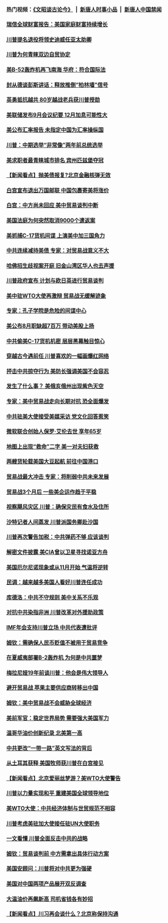 #### 热门视频：[《文昭谈古论今》](https://github.com/gfw-breaker/wenzhao/blob/master/README.md?t=10181534) &nbsp;|&nbsp; [新唐人时事小品](https://github.com/gfw-breaker/ntdtv-comedy/blob/master/README.md?t=10181534) &nbsp;|&nbsp; [新唐人中国禁闻](https://github.com/gfw-breaker/ntdtv-news/blob/master/README.md?t=10181534)

#### [瑞信全球财富报告：美国家庭财富持续增长](../pages/nsc412/n10792815.md?t=10181534) 

#### [川普提名退役将领史迪威任亚太助卿](../pages/nsc412/n10791863.md?t=10181534) 

#### [川普为何青睐双边自贸协定](../pages/nsc412/n10791353.md?t=10181534) 

#### [美B-52轰炸机再飞南海 华府：符合国际法](../pages/nsc412/n10791745.md?t=10181534) 

#### [封从德谈彭斯讲话：释放推倒“柏林墙”信号](../pages/nsc412/n10791685.md?t=10181534) 

#### [英勇抵抗越共 80岁越战老兵获川普授勋](../pages/nsc412/n10791118.md?t=10181534) 

#### [美联储发布9月会议纪要 12月加息可能性大](../pages/nsc412/n10790653.md?t=10181534) 

#### [美公布汇率报告 未指定中国为汇率操纵国](../pages/nsc412/n10790877.md?t=10181534) 

#### [川普：中期选举“非常像”两年前总统选举](../pages/nsc412/n10790358.md?t=10181534) 

#### [美求职者最青睐城市排名 宾州匹兹堡夺冠](../pages/nsc412/n10790630.md?t=10181534) 

#### [【新闻看点】抛美债报复?北京金融核弹无效](../pages/nsc412/n10790123.md?t=10181534) 

#### [白宫宣布退出万国邮联 中国包裹寄美将涨价](../pages/nsc412/n10790183.md?t=10181534) 

#### [白宫：中方尚未回应 美中贸易谈判中断](../pages/nsc412/n10790308.md?t=10181534) 

#### [美国法庭为何突然取消9000个遣返案](../pages/nsc412/n10790151.md?t=10181534) 

#### [美抓捕C-17货机间谍 上演美中加三国角力](../pages/nsc412/n10787846.md?t=10181534) 

#### [中共连续减持美债 专家：对贸易战意义不大](../pages/nsc412/n10788856.md?t=10181534) 

#### [哈佛招生歧视案开庭 旧金山湾区华人也去声援](../pages/nsc412/n10788791.md?t=10181534) 

#### [川普政府宣布 计划与欧日英进行贸易谈判](../pages/nsc412/n10788496.md?t=10181534) 

#### [美中驻WTO大使再激辩 贸易战无缓解迹象](../pages/nsc412/n10787893.md?t=10181534) 

#### [专家：孔子学院是危险的间谍中心](../pages/nsc412/n10746252.md?t=10181534) 

#### [美公布8月职缺超7百万 带动美股上扬](../pages/nsc412/n10787888.md?t=10181534) 

#### [中共偷美C-17货机机密 层层黑幕触目惊心](../pages/nsc412/n10787673.md?t=10181534) 

#### [穿越古今遇前任 川普喜欢的一幅画爆红网络](../pages/nsc412/n10787677.md?t=10181534) 

#### [抨击中共掠夺行为 美防长强调美国不会容忍](../pages/nsc412/n10787167.md?t=10181534) 

#### [发生了什么事？ 美俄亥俄州出现紫色天空](../pages/nsc412/n10786659.md?t=10181534) 

#### [专家：美中贸易战走向长期对抗 恐全面爆发](../pages/nsc412/n10786185.md?t=10181534) 

#### [中共驻美大使接受美媒采访 党文化回答惹笑](../pages/nsc412/n10785820.md?t=10181534) 

#### [微软联合创始人保罗·艾伦去世 享年65岁](../pages/nsc412/n10785913.md?t=10181534) 

#### [地图上出现“救命”二字  美一对夫妇获救](../pages/nsc412/n10785876.md?t=10181534) 

#### [两艘货轮载美国大豆起航 前往中国港口](../pages/nsc412/n10785803.md?t=10181534) 

#### [贸易战最大冲击 专家：将削弱中共未来发展](../pages/nsc412/n10785751.md?t=10181534) 

#### [贸易战3个月后 一些美企运作趋于平稳](../pages/nsc412/n10785609.md?t=10181534) 

#### [视察飓风灾区 川普：确保灾民有食水及住所](../pages/nsc412/n10785492.md?t=10181534) 

#### [沙特记者人间蒸发 川普派国务卿赴沙国](../pages/nsc412/n10785192.md?t=10181534) 

#### [川普再次警告加税：中共弹药不够 应该谈判](../pages/nsc412/n10783576.md?t=10181534) 

#### [解密文件披露 美CIA曾以卫星寻找诺亚方舟](../pages/nsc412/n10784301.md?t=10181534) 

#### [美国厄尔尼诺现象或从11月开始 气温将逆转](../pages/nsc412/n10784021.md?t=10181534) 

#### [民调：越来越多美国人看好川普连任成功](../pages/nsc412/n10783996.md?t=10181534) 

#### [库德洛：中共不守规则 美中关系不乐观](../pages/nsc412/n10783682.md?t=10181534) 

#### [对抗中共染指非洲 川普改革对外援助政策](../pages/nsc412/n10783337.md?t=10181534) 

#### [IMF年会支持川普立场 中共代表遭批评](../pages/nsc412/n10783214.md?t=10181534) 

#### [姆钦：需确保人民币贬值不被用于贸易竞争](../pages/nsc412/n10782198.md?t=10181534) 

#### [在夏威夷部署B-2轰炸机 为何是中共噩梦](../pages/nsc412/n10781674.md?t=10181534) 

#### [梅拉尼娅19年前谈川普：他会是伟大领导人](../pages/nsc412/n10782415.md?t=10181534) 

#### [避开贸易战 苹果主要供应商转移出中国](../pages/nsc412/n10781823.md?t=10181534) 

#### [姆钦：美中贸易战不会威胁全球经济](../pages/nsc412/n10782089.md?t=10181534) 

#### [美前军官：稳定世界局势 需要强大美国军力](../pages/nsc412/n10781975.md?t=10181534) 

#### [温哥华油价创新纪录 北美第一高](../pages/nsc412/n10781901.md?t=10181534) 

#### [中共更改“一带一路”英文写法的背后](../pages/nsc412/n10781696.md?t=10181534) 

#### [从土耳其获释 美国牧师获川普在白宫接见](../pages/nsc412/n10781786.md?t=10181534) 

#### [【新闻看点】北京爱丽丝梦游？美WTO大使警告](../pages/nsc412/n10781549.md?t=10181534) 

#### [川普以力量实现和平 重建美国全球领导地位](../pages/nsc412/n10781730.md?t=10181534) 

#### [美WTO大使：中共经济体制与世贸规范不相容](../pages/nsc412/n10781260.md?t=10181534) 

#### [川普考虑美驻加大使接任驻UN大使职务](../pages/nsc412/n10781507.md?t=10181534) 

#### [一文看懂  川普全面反击中共的战略](../pages/nsc412/n10780060.md?t=10181534) 

#### [姆钦：贸易谈判前 中方需拿出具体行动方案](../pages/nsc412/n10780360.md?t=10181534) 

#### [美国安顾问：川普将对中共更为强硬](../pages/nsc412/n10780579.md?t=10181534) 

#### [美国对中国两项产品展开双反调查](../pages/nsc412/n10780059.md?t=10181534) 

#### [大温油价再飙新高 司机省钱各有妙招](../pages/nsc412/n10780183.md?t=10181534) 

#### [【新闻看点】川习再会谈什么？北京称保持沟通](../pages/nsc412/n10780037.md?t=10181534) 

